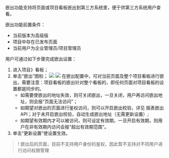 嵌出功能支持将页面或项目看板嵌出到第三方系统里，便于供第三方系统用户查看。

嵌出功能前置条件：
- 当前版本为高级版
- 项目中存在已发布页面
- 当前用户为企业管理员/项目管理员



用户可通过如下步骤完成嵌出设置：
1. 进入项目》看板；
2. 单击“嵌出”图标；
![](https://qcloudimg.tencent-cloud.cn/raw/dec6f4247ffc233b0aaa38be364b8f67.png)
![](https://qcloudimg.tencent-cloud.cn/raw/a73614d74a13377b387a71087cd1e163.png)
在嵌出配置中，可对当前页面及整个项目看板进行嵌出，需要注意：项目看板的嵌出针对整个看板的，即任何页面对项目看板的设置都是同步的。
	- 如需要使嵌出的地址失效，则可关闭嵌出，一旦关闭，用户再访问嵌出地址，则会报“页面无法访问”；
	- 如期望对嵌出的页面进行鉴权访问，则可以开启嵌出校验，详见 报表嵌出API；对于未开启嵌出校验，自动生成嵌出地址（无需更新设置）;
	- 如期望有效期内才可以被访问，则可设定有效期，一旦开启有效期，则用户在非有效期内访问会报“超出有效期范围”。
3. 单击“更新设置”使设置生效。



>! 嵌出后的页面，目前不支持用户身份的鉴权，因此暂不支持对不同用户进行访问权限管理
